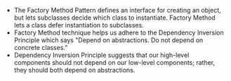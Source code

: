 - The Factory Method Pattern defines an interface for creating an object, but lets subclasses decide which class to instantiate. Factory Method lets a class defer instantiation to subclasses.
- Factory Method technique helps us adhere to the Dependency Inversion Principle which says "Depend on abstractions. Do not depend on concrete classes."
- Dependency Inversion Principle suggests that our high-level components should not depend on our low-level components; rather, they should both depend on abstractions.